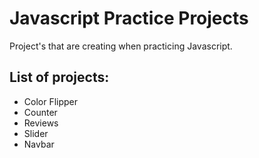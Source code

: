 # Javascript Practice Projects

Project's that are creating when practicing Javascript.

## List of projects:

* Color Flipper
* Counter
* Reviews
* Slider
* Navbar